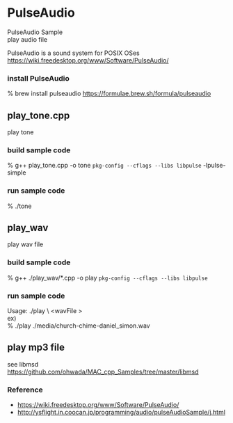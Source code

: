 PulseAudio
===============

PulseAudio Sample <br/>
play audio file <br/>

PulseAudio is a sound system for POSIX OSes <br/>
https://wiki.freedesktop.org/www/Software/PulseAudio/ <br/>

### install PulseAudio
% brew install pulseaudio
https://formulae.brew.sh/formula/pulseaudio

##  play_tone.cpp <br/>
play tone <br/>

### build sample code 
% g++ play_tone.cpp -o tone `pkg-config --cflags --libs libpulse`  -lpulse-simple <br/>

### run sample code 
% ./tone  <br/>

## play_wav <br/>
play wav file <br/>

### build sample code 
% g++ ./play_wav/*.cpp -o play `pkg-config --cflags --libs libpulse`

### run sample code 
Usage: ./play \ <wavFile \> <br/> 
ex) <br/>
% ./play ./media/church-chime-daniel_simon.wav <br/>

## play mp3 file
see libmsd <br/>
https://github.com/ohwada/MAC_cpp_Samples/tree/master/libmsd <br/>

### Reference <br/>
- https://wiki.freedesktop.org/www/Software/PulseAudio/
- http://ysflight.in.coocan.jp/programming/audio/pulseAudioSample/j.html

